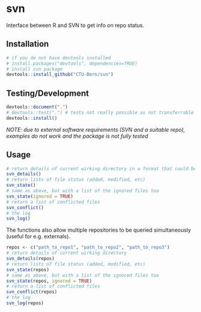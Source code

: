 # svn
Interface between R and SVN to get info on repo status.

## Installation
``` R
# if you do not have devtools installed
# install.packages("devtools", dependencies=TRUE)
# install svn package
devtools::install_github("CTU-Bern/svn")
```

## Testing/Development 
``` R
devtools::document(".")
# devtools::test(".") # tests not really possible as not transferrable to other machines
devtools::install()
```
*NOTE: due to external software requirements (SVN and a suitable repo), examples do not work and the package is not fully tested*

## Usage

``` R
# return details of current wirking directory in a format that could be used in a report
svn_details()
# return lists of file status (added, modified, etc)
svn_state()
# same as above, but with a list of the ignored files too
svn_state(ignored = TRUE)
# return a list of conflicted files
svn_conflict()
# the log
svn_log()
```

The functions also allow multiple repositories to be queried simultaneously (useful for e.g. externals).

``` R
repos <- c("path_to_repo1", "path_to_repo2", "path_to_repo3")
# return details of current wirking directory
svn_details(repos)
# return lists of file status (added, modified, etc)
svn_state(repos)
# same as above, but with a list of the ignored files too
svn_state(repos, ignored = TRUE)
# return a list of conflicted files
svn_conflict(repos)
# the log
svn_log(repos)
```

